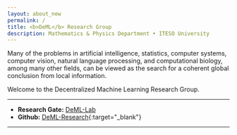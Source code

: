 ```yaml
---
layout: about_new
permalink: /
title: <b>DeML</b> Research Group
description: Mathematics & Physics Department • ITESO University
---
```


Many of the problems in artificial intelligence, statistics, computer systems, computer vision, natural language processing, and computational biology, among many other fields, can be viewed as the search for a coherent global conclusion from local information.

Welcome to the Decentralized Machine Learning Research Group.

***

- **Research Gate:** [DeML-Lab](https://www.researchgate.net/lab/DeML-Lab-Juan-Francisco-Munoz-Elguezabal)
- **Github:** [DeML-Research](https://github.com/DeML-Research){:target="\_blank"}

***
